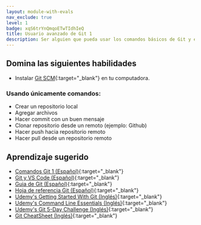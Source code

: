 ```yaml
---
layout: module-with-evals
nav_exclude: true
level: 1
badge: xqS6trYnQmqoETwTIdhIeQ
title: Usuario avanzado de Git 1
description: Ser alguien que pueda usar los comandos básicos de Git y entender para que funciona.
---
```

## Domina las siguientes habilidades

* Instalar [Git SCM](https://git-scm.com/downloads){:target="_blank"} en tu computadora.

### Usando únicamente comandos:

* Crear un repositorio local
* Agregar archivos
* Hacer commit con un buen mensaje
* Clonar repositorio desde un remoto (ejemplo: Github)
* Hacer push hacia repositorio remoto
* Hacer pull desde un repositorio remoto

## Aprendizaje sugerido

* [Comandos Git 1 (Español)](https://www.youtube.com/watch?v=iT4UOkyI09k){:target="_blank"}
* [Git y VS Code (Español)](https://www.youtube.com/watch?v=jPQQISFOkRE&t=51s){:target="_blank"}
* [Guia de Git (Español)](https://rogerdudler.github.io/git-guide/index.es.html){:target="_blank"}
* [Hoja de referencia Git (Español)](https://training.github.com/downloads/es_ES/github-git-cheat-sheet.pdf){:target="_blank"}
* [Udemy's Getting Started With Git (Inglés)](https://www.udemy.com/course/git-started-with-github/?LSNPUBID=JVFxdTr9V80&ranEAID=JVFxdTr9V80&ranMID=39197&ranSiteID=JVFxdTr9V80-LcWa2fBnTmPI5KyCoiS5ug){:target="_blank"}
* [Udemy's Command Line Essentials (Inglés)](https://www.udemy.com/course/git-bash/?LSNPUBID=JVFxdTr9V80&ranEAID=JVFxdTr9V80&ranMID=39197&ranSiteID=JVFxdTr9V80-uvcZ4.yYfUqcznE3sExmVg){:target="_blank"}
* [Udemy's Git 5-Day Challenge (Inglés)](https://www.udemy.com/course/the-ultimate-git-5-day-challenge/?LSNPUBID=JVFxdTr9V80&ranEAID=JVFxdTr9V80&ranMID=39197&ranSiteID=JVFxdTr9V80-C4A7acx79m1Ej_KjcGpvag){:target="_blank"}
* [Git CheatSheet (Inglés)](https://dev.to/vishnuchilamakuru/git-cheatsheet-1oaj){:target="_blank"}
